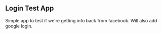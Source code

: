 
## Login Test App

Simple app to test if we're getting info back from facebook.  Will also add google login.
